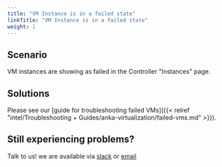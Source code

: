 ```yaml
---
title: "VM Instance is in a failed state"
linkTitle: "VM Instance is in a failed state"
weight: 1
---
```


## Scenario

VM instances are showing as failed in the Controller "Instances" page.

## Solutions

Please see our [guide for troubleshooting failed VMs]({{< relref "intel/Troubleshooting + Guides/anka-virtualization/failed-vms.md" >}}).

## Still experiencing problems?

Talk to us! we are available via [slack](https://slack.veertu.com/) or [email](mailto:support@veertu.com)

